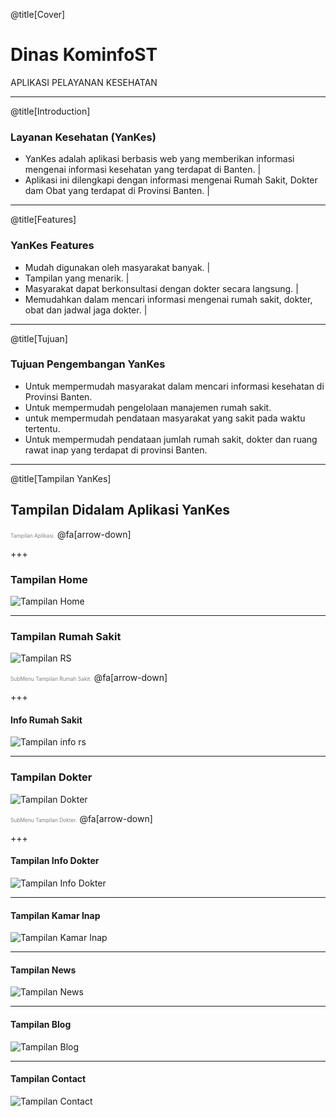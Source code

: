 @title[Cover]

# Dinas <span class="gold">KominfoST</span>
<span class="gold">APLIKASI PELAYANAN KESEHATAN</span>

---

@title[Introduction]

### Layanan Kesehatan (YanKes)
- YanKes adalah aplikasi berbasis web yang memberikan informasi mengenai informasi kesehatan yang terdapat di Banten. |
- Aplikasi ini dilengkapi dengan informasi mengenai Rumah Sakit, Dokter dam Obat yang terdapat di Provinsi Banten. |

---

@title[Features]

### YanKes Features
- Mudah digunakan oleh masyarakat banyak. |
- Tampilan yang menarik. |
- Masyarakat dapat berkonsultasi dengan dokter secara langsung. |
- Memudahkan dalam mencari informasi mengenai rumah sakit, dokter, obat dan jadwal jaga dokter. |

---

@title[Tujuan]

### Tujuan Pengembangan YanKes
- Untuk mempermudah <span class="gold">masyarakat dalam mencari informasi kesehatan di Provinsi Banten.</span>
- Untuk mempermudah <span class="gold">pengelolaan manajemen rumah sakit.</span>
- untuk mempermudah <span class="gold">pendataan masyarakat yang sakit pada waktu tertentu.</span>
- Untuk mempermudah <span class="gold">pendataan jumlah rumah sakit, dokter dan ruang rawat inap yang terdapat di provinsi Banten.</span>

---

@title[Tampilan YanKes]

## Tampilan Didalam Aplikasi YanKes

<span style="font-size:0.6em; color:gray">Tampilan Aplikasi.</span>
@fa[arrow-down]

+++

### Tampilan Home
![Tampilan Home](/assets/images/halaman-awal.png)

---

### Tampilan Rumah Sakit
![Tampilan RS](/assets/images/tampilan-rumah-sakit.png)

<span style="font-size:0.6em; color:gray">SubMenu Tampilan Rumah Sakit.</span>
@fa[arrow-down]

+++

#### Info Rumah Sakit
![Tampilan info rs](/assets/images/info-rs.png)

---

### Tampilan Dokter
![Tampilan Dokter](/assets/images/tampilan-dokter.png)

<span style="font-size:0.6em; color:gray">SubMenu Tampilan Dokter.</span>
@fa[arrow-down]

+++

#### Tampilan Info Dokter
![Tampilan Info Dokter](/assets/images/info-dokter.png)

---

#### Tampilan Kamar Inap
![Tampilan Kamar Inap](/assets/images/tampilan-kamar-inap.png)

---

#### Tampilan News
![Tampilan News](/assets/images/tampilan-news.png)

---

#### Tampilan Blog
![Tampilan Blog](/assets/images/tampilan-blog.png)

---

#### Tampilan Contact
![Tampilan Contact](/assets/images/tampilan-contact.png)
